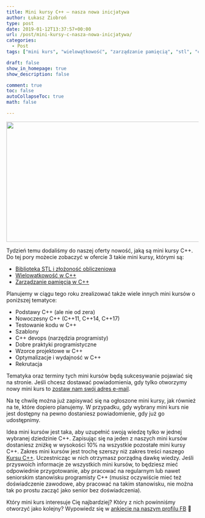 ```yaml
---
title: Mini kursy C++ – nasza nowa inicjatywa
author: Łukasz Ziobroń
type: post
date: 2019-01-12T13:37:57+00:00
url: /post/mini-kursy-c-nasza-nowa-inicjatywa/
categories:
  - Post
tags: ["mini kurs", "wielowątkowość", "zarządzanie pamięcią", "stl", "c++"]

draft: false
show_in_homepage: true
show_description: false

comment: true
toc: false
autoCollapseToc: true
math: false

---
```

<img width="560" height="315" src="https://coders.school/wp-content/uploads/2019/01/Mini-kursy-C.png" alt="" srcset="https://i1.wp.com/coders.school/wp-content/uploads/2019/01/Mini-kursy-C.png?w=560&ssl=1 560w, https://i1.wp.com/coders.school/wp-content/uploads/2019/01/Mini-kursy-C.png?resize=300%2C169&ssl=1 300w" sizes="(max-width: 560px) 100vw, 560px" />

Tydzień temu dodaliśmy do naszej oferty nowość, jaką są mini kursy C++. Do tej pory możecie zobaczyć w ofercie 3 takie mini kursy, którymi są:

* <a href="https://coders.school/mini-kursy-cpp/#stl">Biblioteka STL i złożoność obliczeniowa</a>
* <a href="https://coders.school/mini-kursy-cpp/#wielowatkowosc">Wielowątkowość w C++</a>
* <a href="https://coders.school/mini-kursy-cpp/#zarzadzanie-pamiecia">Zarządzanie pamięcią w C++</a>

Planujemy w ciągu tego roku zrealizować także wiele innych mini kursów o poniższej tematyce:

* Podstawy C++ (ale nie od zera)
* Nowoczesny C++ (C++11, C++14, C++17)
* Testowanie kodu w C++
* Szablony
* C++ devops (narzędzia programisty)
* Dobre praktyki programistyczne
* Wzorce projektowe w C++
* Optymalizacje i wydajność w C++
* Rekrutacja

Tematyka oraz terminy tych mini kursów będą sukcesywanie pojawiać się na stronie. Jeśli chcesz dostawać powiadomienia, gdy tylko otworzymy nowy mini kurs to <a href="https://coders.school/mini-kursy-cpp/#newsletter">zostaw nam swój adres e-mail</a>.

Na tę chwilę można już zapisywać się na ogłoszone mini kursy, jak również na te, które dopiero planujemy. W przypadku, gdy wybrany mini kurs nie jest dostępny na pewno dostaniesz powiadomienie, gdy już go udostępnimy.

Idea mini kursów jest taka, aby uzupełnić swoją wiedzę tylko w jednej wybranej dziedzinie C++. Zapisując się na jeden z naszych mini kursów dostaniesz zniżkę w wysokości 10% na wszystkie pozostałe mini kursy C++. Zakres mini kursów jest trochę szerszy niż zakres treści naszego <a href="https://coders.school/kurs-cpp/">Kursu C++</a>. Uczestnicząc w nich otrzymasz porządną dawkę wiedzy. Jeśli przyswoich informacje ze wszystkich mini kursów, to będziesz mieć odpowiednie przygotowanie, aby pracować na regularnym lub nawet seniorskim stanowisku programisty C++ (musisz oczywiście mieć też doświadczenie zawodowe, aby pracować na takim stanowisku, nie można tak po prostu zacząć jako senior bez doświadczenia).

Który mini kurs interesuje Cię najbardziej? Który z nich powinniśmy otworzyć jako kolejny? Wypowiedz się w <a href="https://www.facebook.com/szkola.coders.school/">ankiecie na naszym profilu FB</a> 🙂

